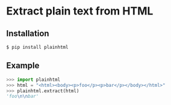 # Extract plain text from HTML

## Installation

```
$ pip install plainhtml
```

## Example

```python
>>> import plainhtml
>>> html = "<html><body><p>foo</p><p>bar</p></body></html>"
>>> plainhtml.extract(html)
'foo\n\nbar'
```
